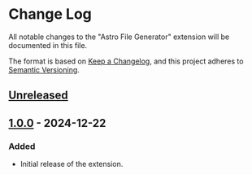 # Change Log

All notable changes to the "Astro File Generator" extension will be documented in this file.

The format is based on [Keep a Changelog](https://keepachangelog.com/en/1.0.0/),
and this project adheres to [Semantic Versioning](https://semver.org/spec/v2.0.0.html).

## [Unreleased]

## [1.0.0] - 2024-12-22

### Added

- Initial release of the extension.

[unreleased]: https://github.com/ManuelGil/vscode-astro-generator/compare/v1.0.0...HEAD
[1.0.0]: https://github.com/ManuelGil/vscode-astro-generator/releases/tag/v1.0.0

